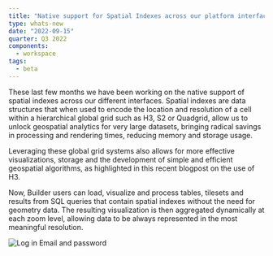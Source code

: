 ```yaml
---
title: "Native support for Spatial Indexes across our platform interfaces for more performant analytics"
type: whats-new
date: "2022-09-15"
quarter: Q3 2022
components:
  - workspace
tags:
  - beta
---
```



These last few months we have been working on the native support of spatial indexes across our different interfaces. Spatial indexes are data structures that when used to encode the location and resolution of a cell within a hierarchical global grid such as H3, S2 or Quadgrid, allow us to unlock geospatial analytics for very large datasets, bringing radical savings in processing and rendering times, reducing memory and storage usage.

Leveraging these global grid systems also allows for more effective visualizations, storage and the development of simple and efficient geospatial algorithms, as highlighted in this recent blogpost on the use of H3.

Now, Builder users can load, visualize and process tables, tilesets and results from SQL queries that contain spatial indexes without the need for geometry data. The resulting visualization is then aggregated dynamically at each zoom level, allowing data to be always represented in the most meaningful resolution.

![Log in Email and password](/img/cloud-native-workspace/get-started/login.png)
